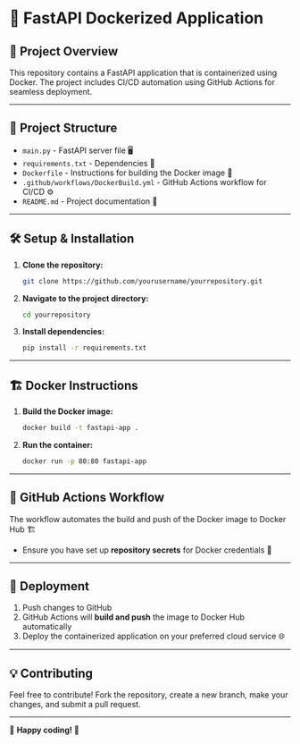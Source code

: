 # 🚀 FastAPI Dockerized Application

## 📌 Project Overview  
This repository contains a FastAPI application that is containerized using Docker. The project includes CI/CD automation using GitHub Actions for seamless deployment.

---

## 📂 Project Structure  
- `main.py` - FastAPI server file 🖥️  
- `requirements.txt` - Dependencies 📜  
- `Dockerfile` - Instructions for building the Docker image 🐳  
- `.github/workflows/DockerBuild.yml` - GitHub Actions workflow for CI/CD ⚙️  
- `README.md` - Project documentation 📖  

---

## 🛠️ Setup & Installation  

1. **Clone the repository:**  
   ```bash
   git clone https://github.com/yourusername/yourrepository.git
   ```
2. **Navigate to the project directory:**  
   ```bash
   cd yourrepository
   ```
3. **Install dependencies:**  
   ```bash
   pip install -r requirements.txt
   ```

---

## 🏗️ Docker Instructions  

1. **Build the Docker image:**  
   ```bash
   docker build -t fastapi-app .
   ```
2. **Run the container:**  
   ```bash
   docker run -p 80:80 fastapi-app
   ```

---

## 🔄 GitHub Actions Workflow  

The workflow automates the build and push of the Docker image to Docker Hub 🏗️  

- Ensure you have set up **repository secrets** for Docker credentials 🔐  

---

## 🚀 Deployment  

1. Push changes to GitHub  
2. GitHub Actions will **build and push** the image to Docker Hub automatically  
3. Deploy the containerized application on your preferred cloud service 🌐  

---

## 💡 Contributing  

Feel free to contribute! Fork the repository, create a new branch, make your changes, and submit a pull request.  

---

📌 **Happy coding! 🚀**
